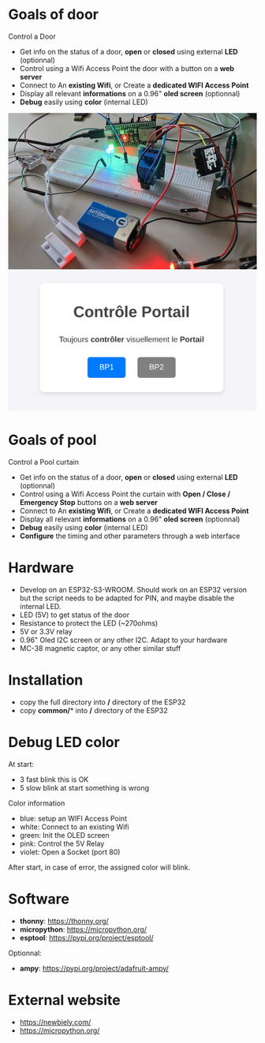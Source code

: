 # Goals of door

Control a Door

* Get info on the status of a door, **open** or **closed** using external **LED** (optionnal)
* Control using a Wifi Access Point the door with a button on a **web server**
* Connect to An **existing Wifi**, or Create a **dedicated WIFI Access Point**
* Display all relevant **informations** on a 0.96" **oled screen** (optionnal)
* **Debug** easily using **color** (internal LED)

![image](https://raw.githubusercontent.com/aginies/domotique/refs/heads/main/images/devel.jpg)
![image](https://raw.githubusercontent.com/aginies/domotique/refs/heads/main/images/portail_web.jpg)

# Goals of pool

Control a Pool curtain

* Get info on the status of a door, **open** or **closed** using external **LED** (optionnal)
* Control using a Wifi Access Point the curtain with **Open / Close / Emergency Stop** buttons on a **web server**
* Connect to An **existing Wifi**, or Create a **dedicated WIFI Access Point**
* Display all relevant **informations** on a 0.96" **oled screen** (optionnal)
* **Debug** easily using **color** (internal LED)
* **Configure** the timing and other parameters through a web interface

# Hardware

* Develop on an ESP32-S3-WROOM. Should work on an ESP32 version but the script needs to be adapted for PIN, and maybe disable the internal LED.
* LED (5V) to get status of the door
* Resistance to protect the LED (~270ohms)
* 5V or 3.3V relay
* 0.96" Oled I2C screen or any other I2C. Adapt to your hardware
* MC-38 magnetic captor, or any other similar stuff

# Installation

* copy the full directory into **/** directory of the ESP32
* copy **common/*** into **/** directory of the ESP32

# Debug LED color

At start:
* 3 fast blink this is OK
* 5 slow blink at start something is wrong

Color information
* blue: setup an WIFI Access Point
* white: Connect to an existing Wifi
* green: Init the OLED screen
* pink: Control the 5V Relay
* violet: Open a Socket (port 80)

After start, in case of error, the assigned color will blink.

# Software

* **thonny**: https://thonny.org/
* **micropython**: https://micropython.org/
* **esptool**: https://pypi.org/project/esptool/

Optionnal:
* **ampy**: https://pypi.org/project/adafruit-ampy/

# External website

* https://newbiely.com/
* https://micropython.org/
